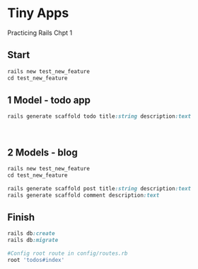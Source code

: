 # Tiny Apps
Practicing Rails Chpt 1

## Start
```rb
rails new test_new_feature
cd test_new_feature
```

## 1 Model - todo app
```rb
rails generate scaffold todo title:string description:text
```
 
## 2 Models - blog
```rb
rails new test_new_feature
cd test_new_feature
 
rails generate scaffold post title:string description:text
rails generate scaffold comment description:text
```
## Finish

```rb
rails db:create
rails db:migrate
 
#Config root route in config/routes.rb 
root 'todos#index'
```